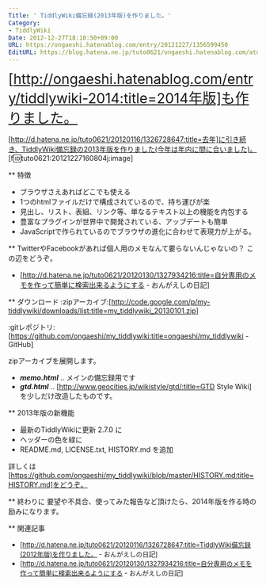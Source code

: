 ```yaml
---
Title: ' TiddlyWiki備忘録(2013年版)を作りました。'
Category:
- TiddlyWiki
Date: 2012-12-27T18:10:50+09:00
URL: https://ongaeshi.hatenablog.com/entry/20121227/1356599450
EditURL: https://blog.hatena.ne.jp/tuto0621/ongaeshi.hatenablog.com/atom/entry/6435922169449192551
---
```


<span style="font-size: 200%">[http://ongaeshi.hatenablog.com/entry/tiddlywiki-2014:title=2014年版]も作りました。</span>

[http://d.hatena.ne.jp/tuto0621/20120116/1326728647:title=去年]に引き続き、TiddlyWiki備忘録の2013年版を作りました(今年は年内に間に合いました)。
[f:id:tuto0621:20121227160804j:image]

** 特徴
+ ブラウザさえあればどこでも使える
+ 1つのhtmlファイルだけで構成されているので、持ち運びが楽
+ 見出し、リスト、表組、リンク等、単なるテキスト以上の機能を内包する
+ 豊富なプラグインが世界中で開発されている、アップデートも簡単
+ JavaScriptで作られているのでブラウザの進化に合わせて表現力が上がる。

** TwitterやFacebookがあれば個人用のメモなんて要らないんじゃないの？
この辺をどうぞ。

- [http://d.hatena.ne.jp/tuto0621/20120130/1327934216:title=自分専用のメモを作って簡単に検索出来るようにする - おんがえしの日記]

** ダウンロード
:zipアーカイブ:[http://code.google.com/p/my-tiddlywiki/downloads/list:title=my_tiddlywiki_20130101.zip]

:gitレポジトリ:[https://github.com/ongaeshi/my_tiddlywiki:title=ongaeshi/my_tiddlywiki - GitHub]

zipアーカイブを展開します。
- <span class="deco" style="font-style:italic;font-weight:bold;">memo.html</span> .. メインの備忘録用です
- <span class="deco" style="font-style:italic;font-weight:bold;">gtd.html</span>  .. [http://www.geocities.jp/wikistyle/gtd/:title=GTD Style Wiki]を少しだけ改造したものです。

** 2013年版の新機能
- 最新のTiddlyWikiに更新 2.7.0 に
- ヘッダーの色を緑に
- README.md, LICENSE.txt, HISTORY.md を追加

詳しくは[https://github.com/ongaeshi/my_tiddlywiki/blob/master/HISTORY.md:title=HISTORY.md]をどうぞ。

** 終わりに
要望や不具合、使ってみた報告など頂けたら、2014年版を作る時の励みになります。

** 関連記事
- <span class="deco" style="font-size:small;">[http://d.hatena.ne.jp/tuto0621/20120116/1326728647:title=TiddlyWiki備忘録(2012年版)を作りました。 - おんがえしの日記]</span>
- <span class="deco" style="font-size:small;">[http://d.hatena.ne.jp/tuto0621/20120130/1327934216:title=自分専用のメモを作って簡単に検索出来るようにする - おんがえしの日記]</span>
